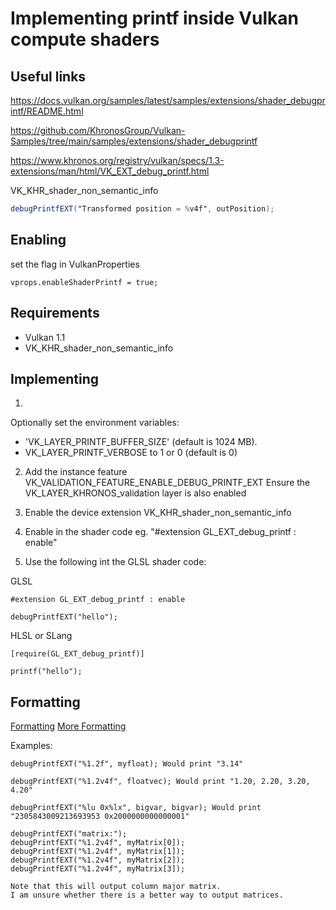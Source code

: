 # Implementing printf inside Vulkan compute shaders

## Useful links

https://docs.vulkan.org/samples/latest/samples/extensions/shader_debugprintf/README.html

https://github.com/KhronosGroup/Vulkan-Samples/tree/main/samples/extensions/shader_debugprintf

https://www.khronos.org/registry/vulkan/specs/1.3-extensions/man/html/VK_EXT_debug_printf.html

VK_KHR_shader_non_semantic_info

```glsl
debugPrintfEXT("Transformed position = %v4f", outPosition);
```

## Enabling 

set the flag in VulkanProperties

    vprops.enableShaderPrintf = true;

## Requirements

- Vulkan 1.1 
- VK_KHR_shader_non_semantic_info

## Implementing

1.
Optionally set the environment variables:
- 'VK_LAYER_PRINTF_BUFFER_SIZE' (default is 1024 MB).
- VK_LAYER_PRINTF_VERBOSE to 1 or 0 (default is 0)

2. Add the instance feature VK_VALIDATION_FEATURE_ENABLE_DEBUG_PRINTF_EXT
   Ensure the VK_LAYER_KHRONOS_validation layer is also enabled

3. Enable the device extension VK_KHR_shader_non_semantic_info

4. Enable in the shader code eg. "#extension GL_EXT_debug_printf : enable"

5. Use the following int the GLSL shader code:

GLSL

    #extension GL_EXT_debug_printf : enable

    debugPrintfEXT("hello");

HLSL or SLang

    [require(GL_EXT_debug_printf)]

    printf("hello");

## Formatting

[Formatting](https://github.com/KhronosGroup/Vulkan-ValidationLayers/blob/main/docs/debug_printf.md)
[More Formatting](https://github.com/KhronosGroup/GLSL/blob/main/extensions/ext/GLSL_EXT_debug_printf.txt)

Examples:

    debugPrintfEXT("%1.2f", myfloat); Would print "3.14"

    debugPrintfEXT("%1.2v4f", floatvec); Would print "1.20, 2.20, 3.20, 4.20"

    debugPrintfEXT("%lu 0x%lx", bigvar, bigvar); Would print "2305843009213693953 0x2000000000000001"

    debugPrintfEXT("matrix:");
    debugPrintfEXT("%1.2v4f", myMatrix[0]);
    debugPrintfEXT("%1.2v4f", myMatrix[1]);
    debugPrintfEXT("%1.2v4f", myMatrix[2]);
    debugPrintfEXT("%1.2v4f", myMatrix[3]);

    Note that this will output column major matrix.
    I am unsure whether there is a better way to output matrices.
